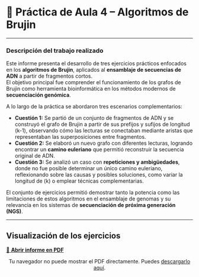 # 🧬 Práctica de Aula 4 – Algoritmos de Brujin

---

### Descripción del trabajo realizado

Este informe presenta el desarrollo de tres ejercicios prácticos enfocados en los **algoritmos de Brujin**, aplicados al **ensamblaje de secuencias de ADN** a partir de fragmentos cortos.  
El objetivo principal fue comprender el funcionamiento de los grafos de Brujin como herramienta bioinformática en los métodos modernos de **secuenciación genómica**.

A lo largo de la práctica se abordaron tres escenarios complementarios:

- **Cuestión 1:** Se partió de un conjunto de fragmentos de ADN y se construyó el grafo de Brujin a partir de sus prefijos y sufijos de longitud \(k-1\), observando cómo las lecturas se conectaban mediante aristas que representaban las superposiciones entre fragmentos.  
- **Cuestión 2:** Se elaboró un nuevo grafo con diferentes lecturas, logrando encontrar un **camino euleriano** que permitió reconstruir la secuencia original de ADN.  
- **Cuestión 3:** Se analizó un caso con **repeticiones y ambigüedades**, donde no fue posible determinar un único camino euleriano, reflexionando sobre las causas y posibles soluciones, como variar la longitud de \(k\) o emplear técnicas complementarias.

El conjunto de ejercicios permitió demostrar tanto la potencia como las limitaciones de estos algoritmos en el ensamblaje de genomas y su relevancia en los sistemas de **secuenciación de próxima generación (NGS)**.

---

## Visualización de los ejercicios

[📄 **Abrir informe en PDF**](Algoritmos_de_Brujin_Gisela_Diego.pdf)

<div align="center">
  <object data="Algoritmos_de_Brujin_Gisela_Diego.pdf" type="application/pdf" width="100%" height="600px">
    <p>Tu navegador no puede mostrar el PDF directamente.  
    Puedes <a href="Algoritmos_de_Brujin_Gisela_Diego.pdf">descargarlo aquí</a>.</p>
  </object>
</div>
